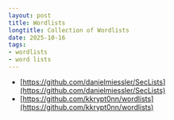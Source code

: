 ```yaml
---
layout: post
title: Wordlists
longtitle: Collection of Wordlists
date: 2025-10-16
tags:
- wordlists
- word lists
---
```


- [https://github.com/danielmiessler/SecLists](https://github.com/danielmiessler/SecLists)
- [https://github.com/kkrypt0nn/wordlists](https://github.com/kkrypt0nn/wordlists)
